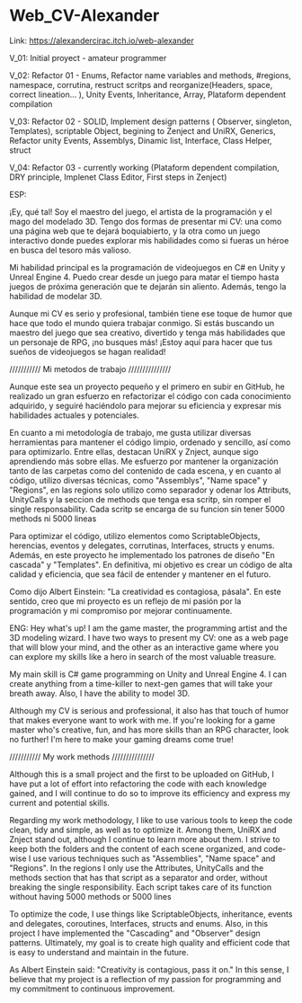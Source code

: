 # Web_CV-Alexander
Link: https://alexandercirac.itch.io/web-alexander


V_01: Initial proyect - amateur programmer

V_02: Refactor 01 - Enums, Refactor name variables and methods, #regions, namespace, corrutina, restruct scritps and reorganize(Headers, space, correct lineation... ), Unity Events, Inheritance, Array, Plataform dependent compilation

V_03: Refactor 02 - SOLID,  Implement design patterns ( Observer, singleton, Templates), scriptable Object, begining to Zenject and UniRX, Generics, Refactor unity Events, Assemblys, Dinamic list, Interface, Class Helper, struct

V_04: Refactor 03 - currently working (Plataform dependent compilation,  DRY principle, Implenet Class Editor, First steps in Zenject)

ESP: 

¡Ey, qué tal! Soy el maestro del juego, el artista de la programación y el mago del modelado 3D. Tengo dos formas de presentar mi CV: una como una página web que te dejará boquiabierto, y la otra como un juego interactivo donde puedes explorar mis habilidades como si fueras un héroe en busca del tesoro más valioso.

Mi habilidad principal es la programación de videojuegos en C# en Unity y Unreal Engine 4. Puedo crear desde un juego para matar el tiempo hasta juegos de próxima generación que te dejarán sin aliento. Además, tengo la habilidad de modelar 3D.

Aunque mi CV es serio y profesional, también tiene ese toque de humor que hace que todo el mundo quiera trabajar conmigo. Si estás buscando un maestro del juego que sea creativo, divertido y tenga más habilidades que un personaje de RPG, ¡no busques más! ¡Estoy aquí para hacer que tus sueños de videojuegos se hagan realidad!

/////////// Mi metodos de trabajo ///////////////

Aunque este sea un proyecto pequeño y el primero en subir en GitHub, he realizado un gran esfuerzo en refactorizar el código con cada conocimiento adquirido, y seguiré haciéndolo para mejorar su eficiencia y expresar mis habilidades actuales y potenciales.

En cuanto a mi metodología de trabajo, me gusta utilizar diversas herramientas para mantener el código limpio, ordenado y sencillo, así como para optimizarlo. Entre ellas, destacan UniRX y Znject, aunque sigo aprendiendo más sobre ellas. Me esfuerzo por mantener la organización tanto de las carpetas como del contenido de cada escena, y en cuanto al código, utilizo diversas técnicas, como "Assemblys", "Name space" y "Regions", en las regions solo utilizo como separador y odenar los Attributs, UnityCalls y la seccion de methods que tenga esa scritp, sin romper el single responsability. Cada scritp se encarga de su funcion sin tener 5000 methods ni 5000 lineas 

Para optimizar el código, utilizo elementos como ScriptableObjects, herencias, eventos y delegates, corrutinas, Interfaces, structs y enums. Además, en este proyecto he implementado los patrones de diseño "En cascada" y "Templates". En definitiva, mi objetivo es crear un código de alta calidad y eficiencia, que sea fácil de entender y mantener en el futuro.

Como dijo Albert Einstein: "La creatividad es contagiosa, pásala". En este sentido, creo que mi proyecto es un reflejo de mi pasión por la programación y mi compromiso por mejorar continuamente.

ENG: 
Hey what's up! I am the game master, the programming artist and the 3D modeling wizard. I have two ways to present my CV: one as a web page that will blow your mind, and the other as an interactive game where you can explore my skills like a hero in search of the most valuable treasure.

My main skill is C# game programming on Unity and Unreal Engine 4. I can create anything from a time-killer to next-gen games that will take your breath away. Also, I have the ability to model 3D.

Although my CV is serious and professional, it also has that touch of humor that makes everyone want to work with me. If you're looking for a game master who's creative, fun, and has more skills than an RPG character, look no further! I'm here to make your gaming dreams come true!

/////////// My work methods ///////////////

Although this is a small project and the first to be uploaded on GitHub, I have put a lot of effort into refactoring the code with each knowledge gained, and I will continue to do so to improve its efficiency and express my current and potential skills.

Regarding my work methodology, I like to use various tools to keep the code clean, tidy and simple, as well as to optimize it. Among them, UniRX and Znject stand out, although I continue to learn more about them. I strive to keep both the folders and the content of each scene organized, and code-wise I use various techniques such as "Assemblies", "Name space" and "Regions". In the regions I only use the Attributes, UnityCalls and the methods section that has that script as a separator and order, without breaking the single responsibility. Each script takes care of its function without having 5000 methods or 5000 lines

To optimize the code, I use things like ScriptableObjects, inheritance, events and delegates, coroutines, Interfaces, structs and enums. Also, in this project I have implemented the "Cascading" and "Observer" design patterns. Ultimately, my goal is to create high quality and efficient code that is easy to understand and maintain in the future.

As Albert Einstein said: "Creativity is contagious, pass it on." In this sense, I believe that my project is a reflection of my passion for programming and my commitment to continuous improvement.

